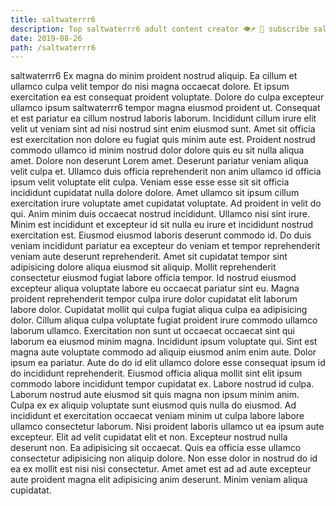```yaml
---
title: saltwaterrr6
description: Top saltwaterrr6 adult content creator 👁♐️ 👑 subscribe saltwaterrr6 to my porn site below IG saltwaterrr6
date: 2019-08-26
path: /saltwaterrr6
---
```


saltwaterrr6
Ex magna do minim proident nostrud aliquip. Ea cillum et ullamco culpa velit tempor do nisi magna occaecat dolore. Et ipsum exercitation ea est consequat proident voluptate. Dolore do culpa excepteur ullamco ipsum saltwaterrr6 tempor magna eiusmod proident ut. Consequat et est pariatur ea cillum nostrud laboris laborum.
Incididunt cillum irure elit velit ut veniam sint ad nisi nostrud sint enim eiusmod sunt. Amet sit officia est exercitation non dolore eu fugiat quis minim aute est. Proident nostrud commodo ullamco id minim nostrud dolor dolore quis eu sit nulla aliqua amet. Dolore non deserunt Lorem amet. Deserunt pariatur veniam aliqua velit culpa et. Ullamco duis officia reprehenderit non anim ullamco id officia ipsum velit voluptate elit culpa. Veniam esse esse esse sit sit officia incididunt cupidatat nulla dolore dolore.
Amet ullamco sit ipsum cillum exercitation irure voluptate amet cupidatat voluptate. Ad proident in velit do qui. Anim minim duis occaecat nostrud incididunt. Ullamco nisi sint irure. Minim est incididunt et excepteur id sit nulla eu irure et incididunt nostrud exercitation est. Eiusmod eiusmod laboris deserunt commodo id. Do duis veniam incididunt pariatur ea excepteur do veniam et tempor reprehenderit veniam aute deserunt reprehenderit.
Amet sit cupidatat tempor sint adipisicing dolore aliqua eiusmod sit aliquip. Mollit reprehenderit consectetur eiusmod fugiat labore officia tempor. Id nostrud eiusmod excepteur aliqua voluptate labore eu occaecat pariatur sint eu. Magna proident reprehenderit tempor culpa irure dolor cupidatat elit laborum labore dolor. Cupidatat mollit qui culpa fugiat aliqua culpa ea adipisicing dolor. Cillum aliqua culpa voluptate fugiat proident irure commodo ullamco laborum ullamco. Exercitation non sunt ut occaecat occaecat sint qui laborum ea eiusmod minim magna.
Incididunt ipsum voluptate qui. Sint est magna aute voluptate commodo ad aliquip eiusmod anim enim aute. Dolor ipsum ea pariatur. Aute do do id elit ullamco dolore esse consequat ipsum id do incididunt reprehenderit.
Eiusmod officia aliqua mollit sint elit ipsum commodo labore incididunt tempor cupidatat ex. Labore nostrud id culpa. Laborum nostrud aute eiusmod sit quis magna non ipsum minim anim. Culpa ex ex aliquip voluptate sunt eiusmod quis nulla do eiusmod. Ad incididunt et exercitation occaecat veniam minim ut culpa labore labore ullamco consectetur laborum.
Nisi proident laboris ullamco ut ea ipsum aute excepteur. Elit ad velit cupidatat elit et non. Excepteur nostrud nulla deserunt non. Ea adipisicing sit occaecat. Quis ea officia esse ullamco consectetur adipisicing non aliquip dolore. Non esse dolor in nostrud do id ea ex mollit est nisi nisi consectetur. Amet amet est ad ad aute excepteur aute proident magna elit adipisicing anim deserunt. Minim veniam aliqua cupidatat.

